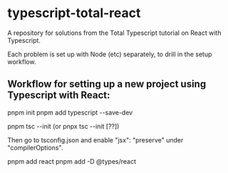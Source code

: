 # typescript-total-react

A repository for solutions from the Total Typescript tutorial on React with Typescript.

Each problem is set up with Node (etc) separately, to drill in the setup workflow.

## Workflow for setting up a new project using Typescript with React:

pnpm init
pnpm add typescript --save-dev

pnpm tsc --init
(or pnpx tsc --init [??])

Then go to tsconfig.json and enable "jsx": "preserve" under "compilerOptions".

pnpm add react
pnpm add -D @types/react
